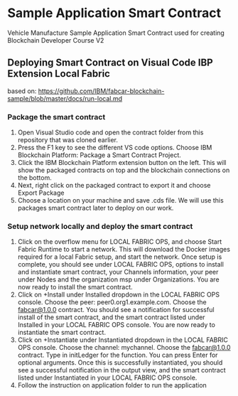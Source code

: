 # Sample Application Smart Contract
Vehicle Manufacture Sample Application Smart Contract used for creating Blockchain Developer Course V2 

## Deploying Smart Contract on Visual Code IBP Extension Local Fabric
based on: https://github.com/IBM/fabcar-blockchain-sample/blob/master/docs/run-local.md
### Package the smart contract
1. Open Visual Studio code and open the contract folder from this repository that was cloned earlier.
2. Press the F1 key to see the different VS code options. Choose IBM Blockchain Platform: Package a Smart Contract Project.
3. Click the IBM Blockchain Platform extension button on the left. This will show the packaged contracts on top and the blockchain connections on the bottom.
4. Next, right click on the packaged contract to export it and choose Export Package
5. Choose a location on your machine and save .cds file. We will use this packages smart contract later to deploy on our work.

### Setup network locally and deploy the smart contract
1. Click on the overflow menu for LOCAL FABRIC OPS, and choose Start Fabric Runtime to start a network. This will download the Docker images required for a local Fabric setup, and start the network. Once setup is complete, you should see under LOCAL FABRIC OPS, options to install and instantiate smart contract, your Channels information, your peer under Nodes and the organization msp under Organizations. You are now ready to install the smart contract.
2. Click on +Install under Installed dropdown in the LOCAL FABRIC OPS console. Choose the peer: peer0.org1.example.com. Choose the fabcar@1.0.0 contract. You should see a notification for successful install of the smart contract, and the smart contract listed under Installed in your LOCAL FABRIC OPS console. You are now ready to instantiate the smart contract.
3. Click on +Instantiate under Instantiated dropdown in the LOCAL FABRIC OPS console. Choose the channel: mychannel. Choose the fabcar@1.0.0 contract. Type in initLedger for the function. You can press Enter for optional arguments. Once this is successfully instantiated, you should see a successful notification in the output view, and the smart contract listed under Instantiated in your LOCAL FABRIC OPS console.
4. Follow the instruction on application folder to run the application